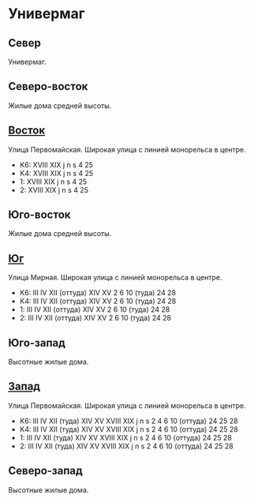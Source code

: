 # Универмаг

## Север

Универмаг.

## Северо-восток

Жилые дома средней высоты.

## [Восток](./460090.md)

Улица Первомайская.
Широкая улица с линией монорельса в центре.

* K6:   XVIII   XIX
        j   n   s
        4   25
* K4:   XVIII   XIX
        j   n   s
        4   25
* 1:    XVIII   XIX
        j   n   s
        4   25
* 2:    XVIII   XIX
        j   n   s
        4   25

## Юго-восток

Жилые дома средней высоты.

## [Юг](./450100.md)

Улица Мирная.
Широкая улица с линией монорельса в центре.

* K6:   III IV  XII (оттуда)    XIV XV
        2   6   10 (туда)   24  28
* K4:   III IV  XII (оттуда)    XIV XV
        2   6   10 (туда)   24  28
* 1:    III IV  XII (оттуда)    XIV XV
        2   6   10 (туда)   24  28
* 2:    III IV  XII (оттуда)    XIV XV
        2   6   10 (туда)   24  28

## Юго-запад

Высотные жилые дома.

## [Запад](./445090.md)

Улица Первомайская.
Широкая улица с линией монорельса в центре.

* K6:   III IV  XII (туда)  XIV XV  XVIII   XIX
        j   n   s
        2   4   6   10 (оттуда) 24  25  28
* K4:   III IV  XII (туда)  XIV XV  XVIII   XIX
        j   n   s
        2   4   6   10 (оттуда) 24  25  28
* 1:    III IV  XII (туда)  XIV XV  XVIII   XIX
        j   n   s
        2   4   6   10 (оттуда) 24  25  28
* 2:    III IV  XII (туда)  XIV XV  XVIII   XIX
        j   n   s
        2   4   6   10 (оттуда) 24  25  28

## Северо-запад

Высотные жилые дома.
